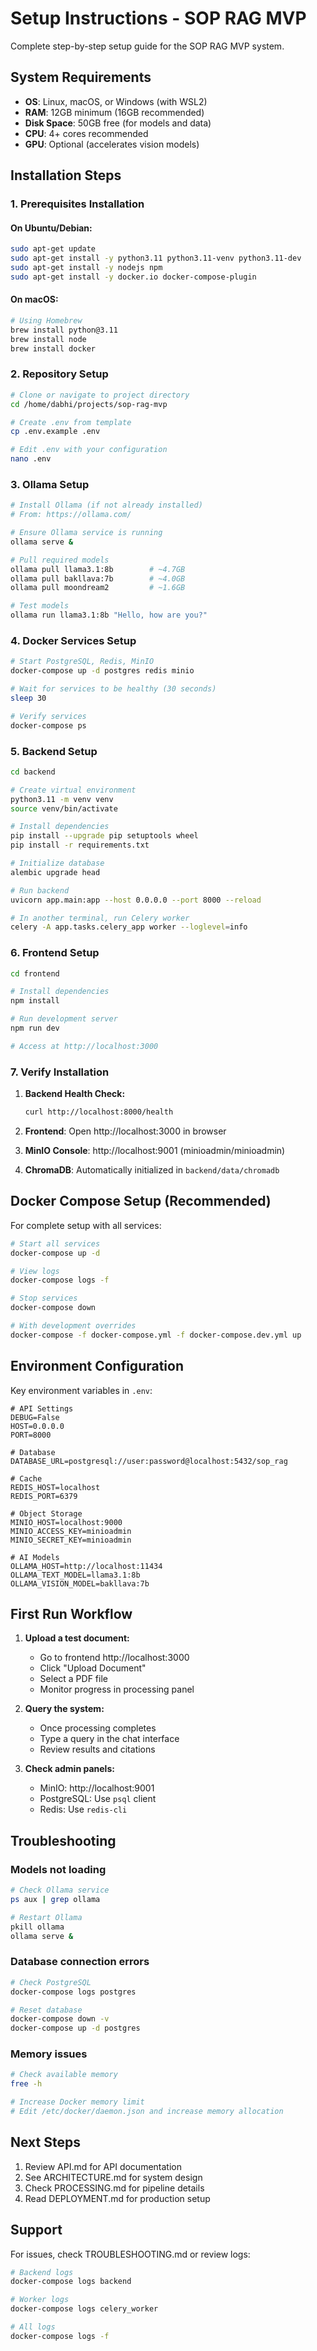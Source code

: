 # Setup Instructions - SOP RAG MVP

Complete step-by-step setup guide for the SOP RAG MVP system.

## System Requirements

- **OS**: Linux, macOS, or Windows (with WSL2)
- **RAM**: 12GB minimum (16GB recommended)
- **Disk Space**: 50GB free (for models and data)
- **CPU**: 4+ cores recommended
- **GPU**: Optional (accelerates vision models)

## Installation Steps

### 1. Prerequisites Installation

#### On Ubuntu/Debian:
```bash
sudo apt-get update
sudo apt-get install -y python3.11 python3.11-venv python3.11-dev
sudo apt-get install -y nodejs npm
sudo apt-get install -y docker.io docker-compose-plugin
```

#### On macOS:
```bash
# Using Homebrew
brew install python@3.11
brew install node
brew install docker
```

### 2. Repository Setup

```bash
# Clone or navigate to project directory
cd /home/dabhi/projects/sop-rag-mvp

# Create .env from template
cp .env.example .env

# Edit .env with your configuration
nano .env
```

### 3. Ollama Setup

```bash
# Install Ollama (if not already installed)
# From: https://ollama.com/

# Ensure Ollama service is running
ollama serve &

# Pull required models
ollama pull llama3.1:8b        # ~4.7GB
ollama pull bakllava:7b        # ~4.0GB
ollama pull moondream2         # ~1.6GB

# Test models
ollama run llama3.1:8b "Hello, how are you?"
```

### 4. Docker Services Setup

```bash
# Start PostgreSQL, Redis, MinIO
docker-compose up -d postgres redis minio

# Wait for services to be healthy (30 seconds)
sleep 30

# Verify services
docker-compose ps
```

### 5. Backend Setup

```bash
cd backend

# Create virtual environment
python3.11 -m venv venv
source venv/bin/activate

# Install dependencies
pip install --upgrade pip setuptools wheel
pip install -r requirements.txt

# Initialize database
alembic upgrade head

# Run backend
uvicorn app.main:app --host 0.0.0.0 --port 8000 --reload

# In another terminal, run Celery worker
celery -A app.tasks.celery_app worker --loglevel=info
```

### 6. Frontend Setup

```bash
cd frontend

# Install dependencies
npm install

# Run development server
npm run dev

# Access at http://localhost:3000
```

### 7. Verify Installation

1. **Backend Health Check:**
   ```bash
   curl http://localhost:8000/health
   ```

2. **Frontend**: Open http://localhost:3000 in browser

3. **MinIO Console**: http://localhost:9001 (minioadmin/minioadmin)

4. **ChromaDB**: Automatically initialized in `backend/data/chromadb`

## Docker Compose Setup (Recommended)

For complete setup with all services:

```bash
# Start all services
docker-compose up -d

# View logs
docker-compose logs -f

# Stop services
docker-compose down

# With development overrides
docker-compose -f docker-compose.yml -f docker-compose.dev.yml up
```

## Environment Configuration

Key environment variables in `.env`:

```
# API Settings
DEBUG=False
HOST=0.0.0.0
PORT=8000

# Database
DATABASE_URL=postgresql://user:password@localhost:5432/sop_rag

# Cache
REDIS_HOST=localhost
REDIS_PORT=6379

# Object Storage
MINIO_HOST=localhost:9000
MINIO_ACCESS_KEY=minioadmin
MINIO_SECRET_KEY=minioadmin

# AI Models
OLLAMA_HOST=http://localhost:11434
OLLAMA_TEXT_MODEL=llama3.1:8b
OLLAMA_VISION_MODEL=bakllava:7b
```

## First Run Workflow

1. **Upload a test document:**
   - Go to frontend http://localhost:3000
   - Click "Upload Document"
   - Select a PDF file
   - Monitor progress in processing panel

2. **Query the system:**
   - Once processing completes
   - Type a query in the chat interface
   - Review results and citations

3. **Check admin panels:**
   - MinIO: http://localhost:9001
   - PostgreSQL: Use `psql` client
   - Redis: Use `redis-cli`

## Troubleshooting

### Models not loading
```bash
# Check Ollama service
ps aux | grep ollama

# Restart Ollama
pkill ollama
ollama serve &
```

### Database connection errors
```bash
# Check PostgreSQL
docker-compose logs postgres

# Reset database
docker-compose down -v
docker-compose up -d postgres
```

### Memory issues
```bash
# Check available memory
free -h

# Increase Docker memory limit
# Edit /etc/docker/daemon.json and increase memory allocation
```

## Next Steps

1. Review API.md for API documentation
2. See ARCHITECTURE.md for system design
3. Check PROCESSING.md for pipeline details
4. Read DEPLOYMENT.md for production setup

## Support

For issues, check TROUBLESHOOTING.md or review logs:

```bash
# Backend logs
docker-compose logs backend

# Worker logs
docker-compose logs celery_worker

# All logs
docker-compose logs -f
```
